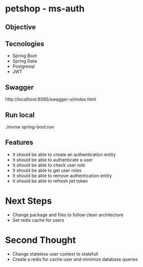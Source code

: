 # petshop - ms-auth

## Objective

## Tecnologies

- Spring Boot
- Spring Data
- Postgresql
- JWT

## Swagger
http://localhost:8085/swagger-ui/index.html

## Run local

./mvnw spring-boot:run

## Features

- It should be able to create an authentication entity
- It should be able to authenticate a user
- It should be able to check user role
- It should be able to get user roles
- It should be able to remove authentication entity
- It should be able to refresh jwt token

# Next Steps

- Change package and files to follow clean architecture
- Set redis cache for users

# Second Thought

- Change stateless user context to statefull
- Create a redis for cache user and minimize database queries

